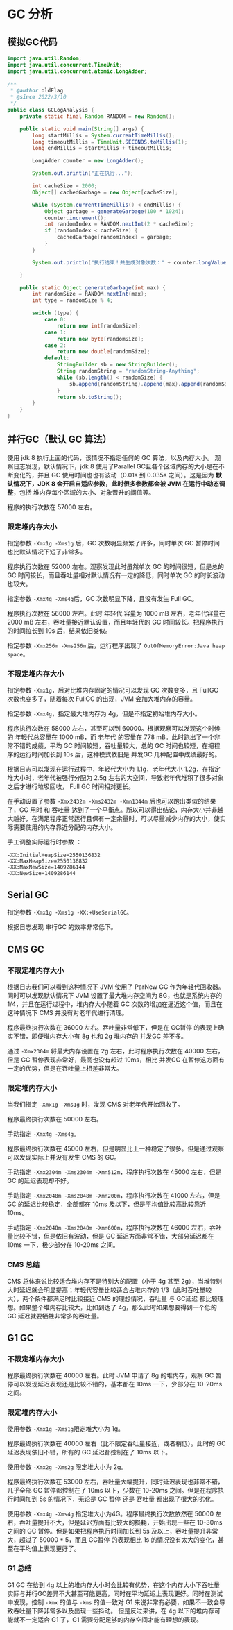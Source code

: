 # GC 分析
## 模拟GC代码
```java
import java.util.Random;  
import java.util.concurrent.TimeUnit;  
import java.util.concurrent.atomic.LongAdder;  
  
/**  
 * @author oldFlag  
 * @since 2022/3/10  
 */
public class GCLogAnalysis {
    private static final Random RANDOM = new Random();

    public static void main(String[] args) {
        long startMillis = System.currentTimeMillis();
        long timeoutMillis = TimeUnit.SECONDS.toMillis(1);
        long endMillis = startMillis + timeoutMillis;

        LongAdder counter = new LongAdder();

        System.out.println("正在执行...");

        int cacheSize = 2000;
        Object[] cachedGarbage = new Object[cacheSize];

        while (System.currentTimeMillis() < endMillis) {
            Object garbage = generateGarbage(100 * 1024);
            counter.increment();
            int randomIndex = RANDOM.nextInt(2 * cacheSize);
            if (randomIndex < cacheSize) {
                cachedGarbage[randomIndex] = garbage;
            }
        }

        System.out.println("执行结束！共生成对象次数：" + counter.longValue());

    }

    public static Object generateGarbage(int max) {
        int randomSize = RANDOM.nextInt(max);
        int type = randomSize % 4;

        switch (type) {
            case 0:
                return new int[randomSize];
            case 1:
                return new byte[randomSize];
            case 2:
                return new double[randomSize];
            default:
                StringBuilder sb = new StringBuilder();
                String randomString = "randomString-Anything";
                while (sb.length() < randomSize) {
                    sb.append(randomString).append(max).append(randomSize);
                }
                return sb.toString();
        }
    }
}
```

## 并行GC（默认 GC 算法）
使用 jdk 8 执行上面的代码，该情况不指定任何的 GC 算法，以及内存大小。
观察日志发现，默认情况下，jdk 8 使用了Parallel GC且各个区域内存的大小是在不断变化的，并且 GC 使用时间也也有波动（0.01s 到 0.035s 之间）。这是因为 **默认情况下，JDK 8 会开启自适应参数，此时很多参数都会被 JVM 在运行中动态调整**，包括 堆内存每个区域的大小、对象晋升的阈值等。

程序的执行次数在 57000 左右。

### 限定堆内存大小
指定参数 `-Xmx1g -Xms1g` 后，GC 次数明显频繁了许多，同时单次 GC 暂停时间也比默认情况下短了非常多。

程序执行次数在 52000 左右。观察发现此时虽然单次 GC 的时间很短，但是总的 GC 时间较长，而且吞吐量相对默认情况有一定的降低，同时单次 GC 的时长波动也较大。

指定参数 `-Xmx4g -Xms4g`后，GC 次数明显下降，且没有发生 Full GC。

程序执行次数在 56000 左右。此时 年轻代 容量为 1000 mB 左右，老年代容量在 2000 mB 左右，吞吐量接近默认设置，而且年轻代的 GC 时间较长。把程序执行的时间拉长到 10s 后，结果依旧类似。

指定参数 `-Xmx256m -Xms256m` 后，运行程序出现了 `OutOfMemoryError:Java heap space`。

### 不限定堆内存大小

指定参数 `-Xmx1g`，后对比堆内存固定的情况可以发现 GC 次数变多，且 FullGC 次数也变多了，随着每次 FullGC 的出现，JVM 会加大堆内存的容量。

指定参数 `-Xmx4g`，指定最大堆内存为 4g，但是不指定初始堆内存大小。

程序执行次数在 58000 左右，甚至可以到 60000。根据观察可以发现这个时候的 年轻代总容量在 1000 mB，而 老年代 的容量在 778 mB。此时跑出了一个非常不错的成绩，平均 GC 时间较短，吞吐量较大，总的 GC 时间也较短，在把程序的运行时间加长到 10s 后，这种模式依旧是 并发GC 几种配置中成绩最好的。

根据日志可以发现在运行过程中，年轻代大小为 1.1g，老年代大小 1.2g，在指定堆大小时，老年代被强行分配为 2.5g 左右的大空间，导致老年代堆积了很多对象之后才进行垃圾回收， Full GC 时间相对更长。

在手动设置了参数 `-Xmx2432m -Xms2432m -Xmn1344m` 后也可以跑出类似的结果了，GC 用时 和 吞吐量 达到了一个平衡点。所以可以得出结论，内存大小并非越大越好，在满足程序正常运行且保有一定余量时，可以尽量减少内存的大小，使实际需要使用的内存靠近分配的内存大小。

手工调整实际运行时参数 ：
```
-XX:InitialHeapSize=2550136832 
-XX:MaxHeapSize=2550136832 
-XX:MaxNewSize=1409286144 
-XX:NewSize=1409286144
```

## Serial GC

指定参数 `-Xmx1g -Xms1g -XX:+UseSerialGC`。

根据日志发现 串行GC 的效率非常低下。

## CMS GC

### 不限定堆内存大小

根据日志我们可以看到这种情况下 JVM 使用了 ParNew GC 作为年轻代回收器。
同时可以发现默认情况下 JVM 设置了最大堆内存空间为 8G，也就是系统内存的 $1/4$，并且在运行过程中，堆内存大小随着 GC 次数的增加在逼近这个值，而且在这种情况下 CMS 并没有对老年代进行清理。

程序最终执行次数在 36000 左右。吞吐量非常低下，但是在 GC暂停 的表现上确实不错，即便堆内存大小有 8g 也和 2g 堆内存的 并发GC 差不多。

通过 `-Xmx2304m` 将最大内存设置在 2g 左右，此时程序执行次数在 40000 左右，但是 GC 暂停表现非常好，最高也没有超过 10ms，相比 并发GC 在暂停这方面有一定的优势，但是在吞吐量上相差非常大。

### 限定堆内存大小

当我们指定  `-Xmx1g -Xms1g` 时，发现 CMS 对老年代开始回收了。

程序最终执行次数在 50000 左右。

手动指定 `-Xmx4g -Xms4g`。

程序最终执行次数在 45000 左右，但是明显比上一种稳定了很多。但是通过观察可以发现实际上并没有发生 CMS 的 GC。

手动指定 `-Xmx2304m -Xms2304m -Xmn512m`，程序执行次数在 45000 左右，但是 GC 的延迟表现却不好。

手动指定 `-Xmx2048m -Xms2048m -Xmn200m`，程序执行次数在 41000 左右，但是 GC 的延迟比较稳定，全部都在 10ms 及以下，但是平均值比较高比较靠近 10ms。

手动指定 `-Xmx2048m -Xms2048m -Xmn600m`，程序执行次数在 46000 左右，吞吐量比较不错，但是依旧有波动，但是 GC 延迟方面非常不错，大部分延迟都在 10ms 一下，极少部分在 10-20ms 之间。

### CMS 总结

CMS 总体来说比较适合堆内存不是特别大的配置（小于 4g 甚至 2g），当堆特别大时延迟就会明显提高；年轻代容量比较适合占堆内存的 $1/3$（此时吞吐量较大），两个条件都满足时比较接近 CMS 的理想情况，吞吐量 与 GC延迟 都比较理想。如果整个堆内存比较大，比如到达了 4g，那么此时如果想要得到一个低的 GC 延迟就要牺牲非常多的吞吐量。

## G1 GC

### 不限定堆内存大小

程序最终执行次数在 40000 左右。此时 JVM 申请了 8g 的堆内存，观察 GC 暂停可以发现延迟表现还是比较不错的，基本都在 10ms 一下，少部分在 10-20ms之间。

### 限定堆内存大小

使用参数 `-Xmx1g -Xms1g`限定堆大小为 1g。

程序最终执行次数在 40000 左右（比不限定吞吐量接近，或者稍低）。此时的 GC 延迟表现依旧不错，所有的 GC 延迟都控制在了 10ms 以下。

使用参数 `-Xmx2g -Xms2g` 限定堆大小为 2g。

程序最终执行次数在 53000 左右，吞吐量大幅提升，同时延迟表现也非常不错，几乎全部 GC 暂停都控制在了 10ms 以下，少数在 10-20ms 之间。但是在程序执行时间加到 5s 的情况下，无论是 GC 暂停 还是 吞吐量 都出现了很大的劣化。

使用参数 `-Xmx4g -Xms4g` 指定堆大小为4G。程序最终执行次数依然在 50000 左右，吞吐量提升不大，但是延迟方面有比较大的损耗，开始出现一些在 10-30ms 之间的 GC 暂停。但是如果把程序执行时间加长到 5s 及以上，吞吐量提升非常大，超过了 $50000*5$，而且 GC暂停 的表现相比 1s 的情况没有太大的变化，甚至在平均值上表现更好了。


### G1 总结

G1 GC 在给到 4g 以上的堆内存大小时会比较有优势，在这个内存大小下吞吐量实际与并行GC差异不大甚至可能更高，同时在平均延迟上表现更好。同时在测试中发现，控制 `-Xmx` 的值与 `-Xms` 的值一致对 G1 来说非常有必要，如果不一致会导致吞吐量下降非常多以及出现一些抖动。
但是反过来讲，在 4g 以下的堆内存可能就不一定适合 G1 了，G1 需要分配足够的内存空间才能有理想的表现。
